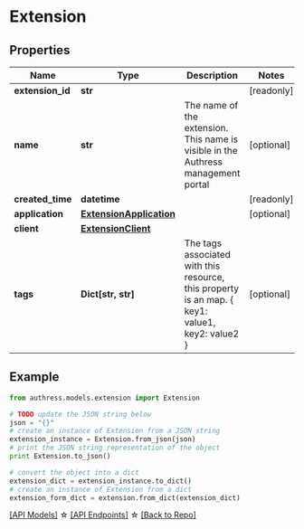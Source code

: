 # Extension


## Properties
Name | Type | Description | Notes
------------ | ------------- | ------------- | -------------
**extension_id** | **str** |  | [readonly]
**name** | **str** | The name of the extension. This name is visible in the Authress management portal | [optional]
**created_time** | **datetime** |  | [readonly]
**application** | [**ExtensionApplication**](ExtensionApplication.md) |  | [optional]
**client** | [**ExtensionClient**](ExtensionClient.md) |  |
**tags** | **Dict[str, str]** | The tags associated with this resource, this property is an map. { key1: value1, key2: value2 } | [optional]

## Example

```python
from authress.models.extension import Extension

# TODO update the JSON string below
json = "{}"
# create an instance of Extension from a JSON string
extension_instance = Extension.from_json(json)
# print the JSON string representation of the object
print Extension.to_json()

# convert the object into a dict
extension_dict = extension_instance.to_dict()
# create an instance of Extension from a dict
extension_form_dict = extension.from_dict(extension_dict)
```
[[API Models]](./README.md#documentation-for-models) ☆ [[API Endpoints]](./README.md#documentation-for-api-endpoints) ☆ [[Back to Repo]](../README.md)


